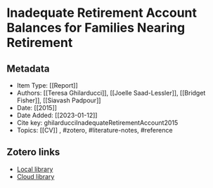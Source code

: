 # Inadequate Retirement Account Balances for Families Nearing Retirement

## Metadata

* Item Type: [[Report]]
* Authors: [[Teresa Ghilarducci]], [[Joelle Saad-Lessler]], [[Bridget Fisher]], [[Siavash Padpour]]
* Date: [[2015]]
* Date Added: [[2023-01-12]]
* Cite key: ghilarducciInadequateRetirementAccount2015
* Topics: [[CV]]
, #zotero, #literature-notes, #reference


##  Zotero links
* [Local library](zotero://select/items/1_SXWXUUAE)
* [Cloud library](http://zotero.org/users/10903504/items/SXWXUUAE)

